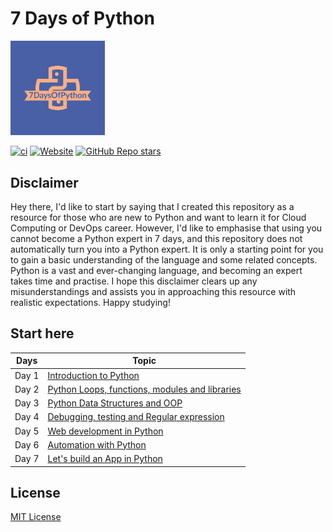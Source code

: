 # 7 Days of Python
<img src="docs/images/logo/7DaysOfPython-logos.jpeg" alt="90DaysOfDevOps Logo" width="30%" height="30%" />

[![ci](https://github.com/rishabkumar7/7DaysOfPython/actions/workflows/gh-pages.yml/badge.svg)](https://github.com/rishabkumar7/7DaysOfPython/actions/workflows/gh-pages.yml)
[![Website](https://img.shields.io/website?url=https%3A%2F%2Frishabkumar7.github.io%2F7DaysOfPython%2F)](https://rishabkumar7.github.io/7DaysOfPython/)
[![GitHub Repo stars](https://img.shields.io/github/stars/rishabkumar7/7DaysOfPython?style=social)](https://github.com/rishabkumar7/7DaysOfPython/)

## Disclaimer

Hey there, I'd like to start by saying that I created this repository as a resource for those who are new to Python and want to learn it for Cloud Computing or DevOps career. However, I'd like to emphasise that using you cannot become a Python expert in 7 days, and this repository does not automatically turn you into a Python expert. It is only a starting point for you to gain a basic understanding of the language and some related concepts. Python is a vast and ever-changing language, and becoming an expert takes time and practise. I hope this disclaimer clears up any misunderstandings and assists you in approaching this resource with realistic expectations. Happy studying!

## Start here

| Days      | Topic |
| ----------- | ----------- |
| Day 1   | [Introduction to Python](days/day1.md)       |
| Day 2   | [Python Loops, functions, modules and libraries](days/day2.md)        |
| Day 3   | [Python Data Structures and OOP](days/day3.md)       |
| Day 4   | [Debugging, testing and Regular expression](days/day4.md)        |
| Day 5   | [Web development in Python](days/day5.md)       |
| Day 6   | [Automation with Python](days/day6.md)        |
| Day 7   | [Let's build an App in Python](days/day7.md)        |


## License

[MIT License](LICENSE)
